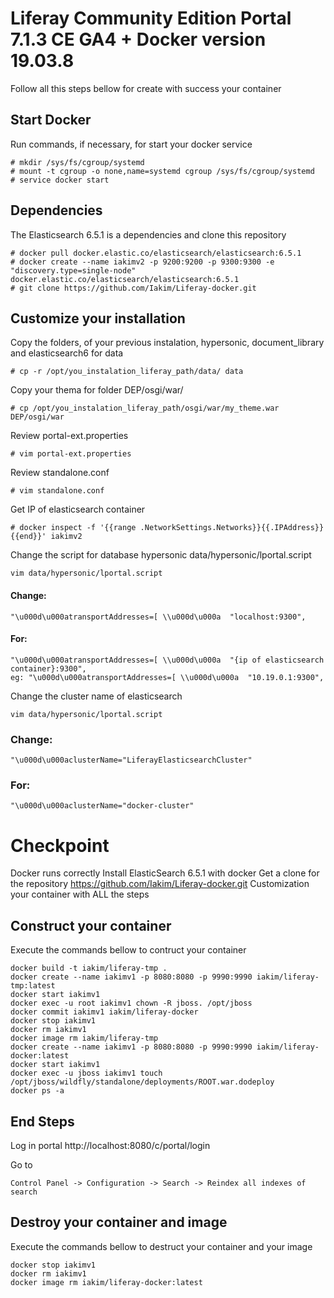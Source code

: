 # Liferay Community Edition Portal 7.1.3 CE GA4 + Docker version 19.03.8
Follow all this steps bellow for create with success your container

## Start Docker
Run commands, if necessary, for start your docker service

    # mkdir /sys/fs/cgroup/systemd
    # mount -t cgroup -o none,name=systemd cgroup /sys/fs/cgroup/systemd
    # service docker start

## Dependencies
The Elasticsearch 6.5.1 is a dependencies and clone this repository

    # docker pull docker.elastic.co/elasticsearch/elasticsearch:6.5.1
    # docker create --name iakimv2 -p 9200:9200 -p 9300:9300 -e "discovery.type=single-node" docker.elastic.co/elasticsearch/elasticsearch:6.5.1
    # git clone https://github.com/Iakim/Liferay-docker.git

## Customize your installation

Copy the folders, of your previous instalation, hypersonic, document_library and elasticsearch6 for data

    # cp -r /opt/you_instalation_liferay_path/data/ data

Copy your thema for folder DEP/osgi/war/

    # cp /opt/you_instalation_liferay_path/osgi/war/my_theme.war DEP/osgi/war

Review portal-ext.properties

    # vim portal-ext.properties  

Review standalone.conf

    # vim standalone.conf

Get IP of elasticsearch container

    # docker inspect -f '{{range .NetworkSettings.Networks}}{{.IPAddress}}{{end}}' iakimv2

Change the script for database hypersonic data/hypersonic/lportal.script

    vim data/hypersonic/lportal.script

#### Change:

    "\u000d\u000atransportAddresses=[ \\u000d\u000a  "localhost:9300",
    
#### For:    
    
    "\u000d\u000atransportAddresses=[ \\u000d\u000a  "{ip of elasticsearch container}:9300",
    eg: "\u000d\u000atransportAddresses=[ \\u000d\u000a  "10.19.0.1:9300",

Change the cluster name of elasticsearch

    vim data/hypersonic/lportal.script

### Change:

    "\u000d\u000aclusterName="LiferayElasticsearchCluster"
    
### For:

    "\u000d\u000aclusterName="docker-cluster"

# Checkpoint

Docker runs correctly
Install ElasticSearch 6.5.1 with docker
Get a clone for the repository https://github.com/Iakim/Liferay-docker.git
Customization your container with ALL the steps

## Construct your container
Execute the commands bellow to contruct your container

    docker build -t iakim/liferay-tmp .
    docker create --name iakimv1 -p 8080:8080 -p 9990:9990 iakim/liferay-tmp:latest
    docker start iakimv1
    docker exec -u root iakimv1 chown -R jboss. /opt/jboss
    docker commit iakimv1 iakim/liferay-docker
    docker stop iakimv1
    docker rm iakimv1
    docker image rm iakim/liferay-tmp
    docker create --name iakimv1 -p 8080:8080 -p 9990:9990 iakim/liferay-docker:latest
    docker start iakimv1
    docker exec -u jboss iakimv1 touch /opt/jboss/wildfly/standalone/deployments/ROOT.war.dodeploy
    docker ps -a
    
## End Steps
Log in portal http://localhost:8080/c/portal/login

Go to

    Control Panel -> Configuration -> Search -> Reindex all indexes of search

## Destroy your container and image
Execute the commands bellow to destruct your container and your image

    docker stop iakimv1
    docker rm iakimv1
    docker image rm iakim/liferay-docker:latest
